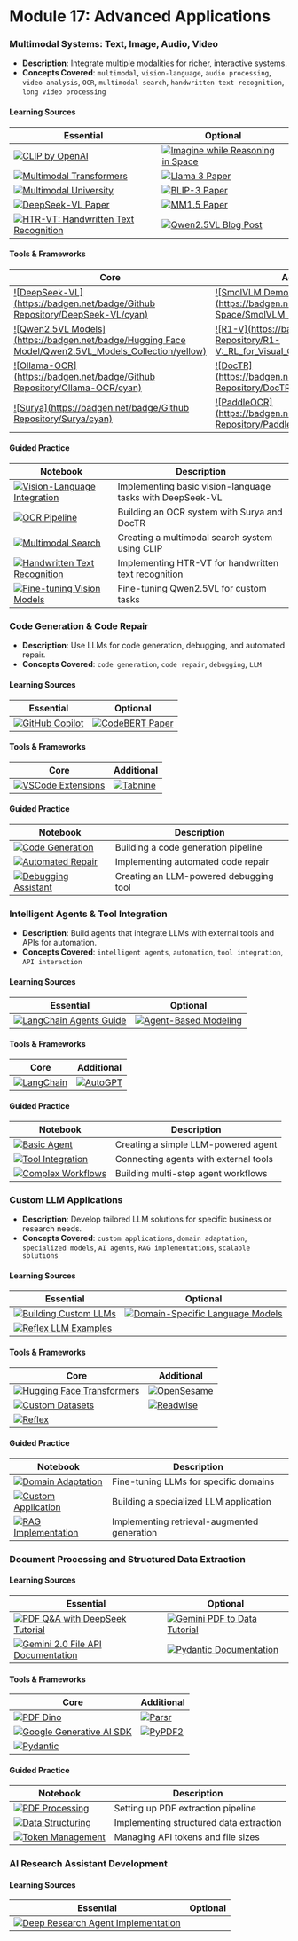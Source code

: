 # Module 17: Advanced Applications

### Multimodal Systems: Text, Image, Audio, Video
- **Description**: Integrate multiple modalities for richer, interactive systems.
- **Concepts Covered**: `multimodal`, `vision-language`, `audio processing`, `video analysis`, `OCR`, `multimodal search`, `handwritten text recognition`, `long video processing`

#### Learning Sources
| Essential | Optional |
|-----------|----------|
| [![CLIP by OpenAI](https://badgen.net/badge/Website/CLIP_by_OpenAI/blue)](https://openai.com/research/clip) | [![Imagine while Reasoning in Space](https://badgen.net/badge/Paper/Imagine_while_Reasoning_in_Space/purple)](https://arxiv.org/pdf/2501.07542) |
| [![Multimodal Transformers](https://badgen.net/badge/Paper/Multimodal_Transformers/purple)](https://arxiv.org/abs/2102.10765) | [![Llama 3 Paper](https://badgen.net/badge/Paper/Llama_3_Paper/purple)](https://arxiv.org/pdf/2407.21783) |
| [![Multimodal University](https://badgen.net/badge/Website/Multimodal_University/blue)](https://mixpeek.com/learn) | [![BLIP-3 Paper](https://badgen.net/badge/Paper/BLIP-3_Paper/purple)](https://arxiv.org/pdf/2408.08872) |
| [![DeepSeek-VL Paper](https://badgen.net/badge/Paper/DeepSeek-VL_Paper/purple)](https://arxiv.org/pdf/2403.05525) | [![MM1.5 Paper](https://badgen.net/badge/Paper/MM1.5:_Methods,_Analysis_&_Insights_from_Multimodal_LLM_Fine-tuning/purple)](https://arxiv.org/abs/2409.20566) |
| [![HTR-VT: Handwritten Text Recognition](https://badgen.net/badge/Paper/HTR-VT:_Handwritten_Text_Recognition/purple)](https://arxiv.org/html/2409.08573v1) | [![Qwen2.5VL Blog Post](https://badgen.net/badge/Blog/Qwen2.5VL_Blog_Post/pink)](https://qwenlm.github.io/blog/qwen2.5-vl/) |

#### Tools & Frameworks
| Core | Additional |
|-----------|----------|
| [![DeepSeek-VL](https://badgen.net/badge/Github Repository/DeepSeek-VL/cyan)](https://github.com/deepseek-ai/DeepSeek-V) | [![SmolVLM Demo & Models](https://badgen.net/badge/Hugging Face Space/SmolVLM_Demo_&_Models/yellow)](https://huggingface.co/spaces/HuggingFaceTB/SmolVLM-256M-Demo) |
| [![Qwen2.5VL Models](https://badgen.net/badge/Hugging Face Model/Qwen2.5VL_Models_Collection/yellow)](https://huggingface.co/collections/Qwen/qwen25-vl-6795ffac22b334a837c0f9a5) | [![R1-V](https://badgen.net/badge/Github Repository/R1-V:_RL_for_Visual_Counting/cyan)](https://github.com/Deep-Agent/R1-V) |
| [![Ollama-OCR](https://badgen.net/badge/Github Repository/Ollama-OCR/cyan)](https://github.com/imanoop7/Ollama-OCR) | [![DocTR](https://badgen.net/badge/Github Repository/DocTR/cyan)](https://github.com/mindee/doctr) |
| [![Surya](https://badgen.net/badge/Github Repository/Surya/cyan)](https://github.com/VikParuchuri/surya) | [![PaddleOCR](https://badgen.net/badge/Github Repository/PaddleOCR/cyan)](https://github.com/PaddlePaddle/PaddleOCR) |

#### Guided Practice
| Notebook | Description |
|----------|-------------|
| [![Vision-Language Integration](https://badgen.net/badge/Notebook/Vision-Language%20Integration/orange)](notebooks/vision_language_integration.ipynb) | Implementing basic vision-language tasks with DeepSeek-VL |
| [![OCR Pipeline](https://badgen.net/badge/Notebook/OCR%20Pipeline/orange)](notebooks/ocr_pipeline.ipynb) | Building an OCR system with Surya and DocTR |
| [![Multimodal Search](https://badgen.net/badge/Notebook/Multimodal%20Search/orange)](notebooks/multimodal_search.ipynb) | Creating a multimodal search system using CLIP |
| [![Handwritten Text Recognition](https://badgen.net/badge/Notebook/Handwritten%20Text%20Recognition/orange)](notebooks/handwritten_text.ipynb) | Implementing HTR-VT for handwritten text recognition |
| [![Fine-tuning Vision Models](https://badgen.net/badge/Notebook/Fine-tuning%20Vision%20Models/orange)](notebooks/vision_finetuning.ipynb) | Fine-tuning Qwen2.5VL for custom tasks |
### Code Generation & Code Repair
- **Description**: Use LLMs for code generation, debugging, and automated repair.
- **Concepts Covered**: `code generation`, `code repair`, `debugging`, `LLM`

#### Learning Sources
| Essential | Optional |
|-----------|----------|
| [![GitHub Copilot](https://badgen.net/badge/Website/GitHub_Copilot/blue)](https://github.com/features/copilot) | [![CodeBERT Paper](https://badgen.net/badge/Paper/CodeBERT_Paper/purple)](https://arxiv.org/abs/2002.09436) |

#### Tools & Frameworks
| Core | Additional |
|-----------|----------|
| [![VSCode Extensions](https://badgen.net/badge/Website/VSCode_Extensions/blue)](https://code.visualstudio.com/) | [![Tabnine](https://badgen.net/badge/Website/Tabnine/blue)](https://www.tabnine.com/) |

#### Guided Practice
| Notebook | Description |
|----------|-------------|
| [![Code Generation](https://badgen.net/badge/Notebook/Code%20Generation/orange)](notebooks/code_generation.ipynb) | Building a code generation pipeline |
| [![Automated Repair](https://badgen.net/badge/Notebook/Automated%20Repair/orange)](notebooks/automated_repair.ipynb) | Implementing automated code repair |
| [![Debugging Assistant](https://badgen.net/badge/Notebook/Debugging%20Assistant/orange)](notebooks/debugging_assistant.ipynb) | Creating an LLM-powered debugging tool |

### Intelligent Agents & Tool Integration
- **Description**: Build agents that integrate LLMs with external tools and APIs for automation.
- **Concepts Covered**: `intelligent agents`, `automation`, `tool integration`, `API interaction`

#### Learning Sources
| Essential | Optional |
|-----------|----------|
| [![LangChain Agents Guide](https://badgen.net/badge/Docs/LangChain_Agents_Guide/green)](https://python.langchain.com/docs/modules/agents/) | [![Agent-Based Modeling](https://badgen.net/badge/Website/Agent-Based_Modeling/blue)](https://www.jasss.org/16/2/5.html) |

#### Tools & Frameworks
| Core | Additional |
|-----------|----------|
| [![LangChain](https://badgen.net/badge/Github%20Repository/LangChain/cyan)](https://github.com/hwchase17/langchain) | [![AutoGPT](https://badgen.net/badge/Github%20Repository/AutoGPT/cyan)](https://github.com/Significant-Gravitas/Auto-GPT) |

#### Guided Practice
| Notebook | Description |
|----------|-------------|
| [![Basic Agent](https://badgen.net/badge/Notebook/Basic%20Agent/orange)](notebooks/basic_agent.ipynb) | Creating a simple LLM-powered agent |
| [![Tool Integration](https://badgen.net/badge/Notebook/Tool%20Integration/orange)](notebooks/tool_integration.ipynb) | Connecting agents with external tools |
| [![Complex Workflows](https://badgen.net/badge/Notebook/Complex%20Workflows/orange)](notebooks/complex_workflows.ipynb) | Building multi-step agent workflows |

### Custom LLM Applications
- **Description**: Develop tailored LLM solutions for specific business or research needs.
- **Concepts Covered**: `custom applications`, `domain adaptation`, `specialized models`, `AI agents`, `RAG implementations`, `scalable solutions`

#### Learning Sources
| Essential | Optional |
|-----------|----------|
| [![Building Custom LLMs](https://badgen.net/badge/Tutorial/Building_Custom_LLMs/blue)](https://www.deeplearning.ai/short-courses/building-applications-with-vector-databases/) | [![Domain-Specific Language Models](https://badgen.net/badge/Paper/Domain-Specific_Language_Models/purple)](https://arxiv.org/abs/2004.06547) |
| [![Reflex LLM Examples](https://badgen.net/badge/Github%20Repository/Reflex_LLM_Examples/cyan)](https://github.com/reflex-dev/reflex-llm-examples) | |

#### Tools & Frameworks
| Core | Additional |
|-----------|----------|
| [![Hugging Face Transformers](https://badgen.net/badge/Hugging%20Face%20Model/Hugging_Face_Transformers/yellow)](https://huggingface.co/) | [![OpenSesame](https://badgen.net/badge/Website/OpenSesame/blue)](https://opensesame.dev/) |
| [![Custom Datasets](https://badgen.net/badge/Hugging%20Face%20Dataset/Custom_Datasets/yellow)](https://huggingface.co/docs/datasets/loading) | [![Readwise](https://badgen.net/badge/Website/Readwise/blue)](https://readwise.io/) |
| [![Reflex](https://badgen.net/badge/Github%20Repository/Reflex/cyan)](https://github.com/reflex-dev/reflex) | |

#### Guided Practice
| Notebook | Description |
|----------|-------------|
| [![Domain Adaptation](https://badgen.net/badge/Notebook/Domain%20Adaptation/orange)](notebooks/domain_adaptation.ipynb) | Fine-tuning LLMs for specific domains |
| [![Custom Application](https://badgen.net/badge/Notebook/Custom%20Application/orange)](notebooks/custom_application.ipynb) | Building a specialized LLM application |
| [![RAG Implementation](https://badgen.net/badge/Notebook/RAG%20Implementation/orange)](notebooks/rag_implementation.ipynb) | Implementing retrieval-augmented generation |

### Document Processing and Structured Data Extraction

#### Learning Sources
| Essential | Optional |
|-----------|----------|
| [![PDF Q&A with DeepSeek Tutorial](https://badgen.net/badge/Tutorial/PDF_Q&A_with_DeepSeek_Tutorial/blue)](https://youtube.com/watch?v=M6vZ6b75p9k&list=PLp01ObP3udmq2quR-RfrX4zNut_t_kNot) | [![Gemini PDF to Data Tutorial](https://badgen.net/badge/Tutorial/Gemini_PDF_to_Data_Tutorial/blue)](https://www.philschmid.de/gemini-pdf-to-data) |
| [![Gemini 2.0 File API Documentation](https://badgen.net/badge/Docs/Gemini_2.0_File_API_Documentation/green)](https://ai.google.dev/docs/file_api) | [![Pydantic Documentation](https://badgen.net/badge/Docs/Pydantic_Documentation/green)](https://docs.pydantic.dev/) |

#### Tools & Frameworks
| Core | Additional |
|-----------|----------|
| [![PDF Dino](https://badgen.net/badge/Website/PDF_Dino/blue)](https://pdfdino.com) | [![Parsr](https://badgen.net/badge/Github%20Repository/Parsr/cyan)](https://github.com/axa-group/Parsr) |
| [![Google Generative AI SDK](https://badgen.net/badge/Github%20Repository/Google_Generative_AI_SDK/cyan)](https://github.com/google/generative-ai-python) | [![PyPDF2](https://badgen.net/badge/Github%20Repository/PyPDF2/cyan)](https://pypdf2.readthedocs.io/) |
| [![Pydantic](https://badgen.net/badge/Github%20Repository/Pydantic/cyan)](https://github.com/pydantic/pydantic) | |

#### Guided Practice
| Notebook | Description |
|----------|-------------|
| [![PDF Processing](https://badgen.net/badge/Notebook/PDF%20Processing/orange)](notebooks/pdf_processing.ipynb) | Setting up PDF extraction pipeline |
| [![Data Structuring](https://badgen.net/badge/Notebook/Data%20Structuring/orange)](notebooks/data_structuring.ipynb) | Implementing structured data extraction |
| [![Token Management](https://badgen.net/badge/Notebook/Token%20Management/orange)](notebooks/token_management.ipynb) | Managing API tokens and file sizes |

### AI Research Assistant Development

#### Learning Sources
| Essential | Optional |
|-----------|----------|
| [![Deep Research Agent Implementation](https://badgen.net/badge/Github%20Repository/Deep_Research_Agent_Implementation/cyan)](https://github.com/dzhng/deep-research) | |